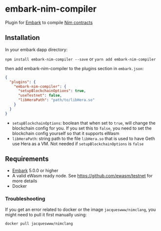 embark-nim-compiler
======

Plugin for [Embark](https://github.com/embark-framework/embark) to compile [Nim contracts](https://github.com/status-im/nimplay)

## Installation

In your embark dapp directory:

```npm install embark-nim-compiler --save```
or
```yarn add embark-nim-compiler```

then add embark-nim-compiler to the plugins section in `embark.json`:

```Json
{
  "plugins": {
    "embark-nim-compiler": {
      "setupBlockchainOptions": true,
      "useTestnet": false,
      "libHeraPath": "path/to/libHera.so"
    }
  }
}
```

- `setupBlockchainOptions`: boolean that when set to `true`, will change the blockchain config for you. If you set this to `false`, you need to set the blockchain config yourself so that it supports eWasm
- `libHeraPath`: string path to the file `libHera.so` that is used to have Geth use Hera as a VM. Not needed if `setupBlockchainOptions` is `false`

## Requirements

- [Embark](https://www.npmjs.com/package/embark) 5.0.0 or higher
- A valid eWasm ready node. See https://github.com/ewasm/testnet for more details
- Docker

### Troubleshooting

If you get an error related to docker or the image `jacqueswww/nimclang`, you might need to pull it first manually using:

```docker pull jacqueswww/nimclang```
